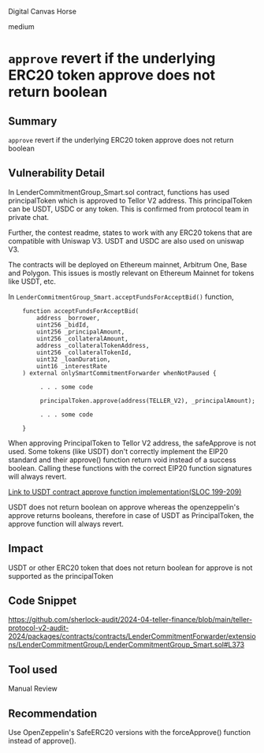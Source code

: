 Digital Canvas Horse

medium

# `approve` revert if the underlying ERC20 token approve does not return boolean

## Summary
`approve` revert if the underlying ERC20 token approve does not return boolean

## Vulnerability Detail
In LenderCommitmentGroup_Smart.sol contract, functions has used principalToken which is approved to Tellor V2 address. This principalToken can be USDT, USDC or any token. This is confirmed from protocol team in private chat.

Further, the contest readme, states to work with any ERC20 tokens that are compatible with Uniswap V3. USDT and USDC are also used on uniswap V3.

The contracts will be deployed on Ethereum mainnet, Arbitrum One, Base and Polygon. This issues is mostly relevant on Ethereum Mainnet for tokens like USDT, etc.

In `LenderCommitmentGroup_Smart.acceptFundsForAcceptBid()` function,

```solidity
    function acceptFundsForAcceptBid(
        address _borrower,
        uint256 _bidId,
        uint256 _principalAmount,
        uint256 _collateralAmount,
        address _collateralTokenAddress,
        uint256 _collateralTokenId, 
        uint32 _loanDuration,
        uint16 _interestRate
    ) external onlySmartCommitmentForwarder whenNotPaused {
    
         . . . some code

         principalToken.approve(address(TELLER_V2), _principalAmount);

         . . . some code

    }
```

When approving PrincipalToken to Tellor V2 address, the safeApprove is not used. Some tokens (like USDT) don't correctly implement the EIP20 standard and their approve() function return void instead of a success boolean. Calling these functions with the correct EIP20 function signatures will always revert.

[Link to USDT contract approve function implementation(SLOC 199-209)](https://etherscan.io/address/0xdac17f958d2ee523a2206206994597c13d831ec7#code)

USDT does not return boolean on approve whereas the openzeppelin's approve returns booleans, therefore in case of USDT as PrincipalToken, the approve function will always revert.

## Impact
USDT or other ERC20 token that does not return boolean for approve is not supported as the principalToken

## Code Snippet
https://github.com/sherlock-audit/2024-04-teller-finance/blob/main/teller-protocol-v2-audit-2024/packages/contracts/contracts/LenderCommitmentForwarder/extensions/LenderCommitmentGroup/LenderCommitmentGroup_Smart.sol#L373

## Tool used
Manual Review

## Recommendation
Use OpenZeppelin's SafeERC20 versions with the forceApprove() function instead of approve().